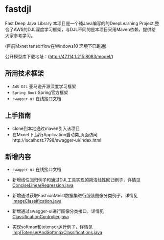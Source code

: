 # fastdjl
Fast Deep Java Library
本项目是一个纯Java编写的的DeepLearning Project,整合了AWS的DJL深度学习框架，与DJL不同的是本项目采用Maven依赖，提供给大家参考学习。

(目前Mxnet tensorflow在Windows10 环境下已跑通)

公开模型库下载地址：(http://47.114.1.215:8083/model/)

## 所用技术框架

* `AWS DJL` 亚马逊开源深度学习框架
* `Spring Boot` Spring官方框架
* `swagger-ui` 在线接口文档

## 上手指南
* clone到本地通过maven引入该项目<br>
* 在Mxnet下,运行Application启动类,页面访问http://localhost:7798/swagger-ui/index.html <br>

## 新增内容 
* `swagger-ui` 在线接口文档

* 新增线性回归例子和通过DJL工具实现的简洁线性回归例子，详情见[ConciseLinearRegression.java](https://github.com/Jzow/FastDJL/blob/master/mxnet/src/main/java/com/example/ConciseLinearRegression.java)

* 新增通过获取FashionMnist数据集进行服装图像分类例子，详情见[ImageClassification.java](https://github.com/Jzow/FastDJL/blob/master/mxnet/src/main/java/com/example/ImageClassification.java)

* 新增通过swagger-ui进行图像分类接口，详情见[ClassificationController.java](https://github.com/Jzow/FastDJL/blob/master/mxnet/src/main/java/com/controller/ClassificationController.java)

* 实现softmax和totensor运行例子，详情见[ImplTotenserAndSoftmaxClassifications.java](https://github.com/Jzow/FastDJL/blob/master/mxnet/src/main/java/com/example/ImplTotenserAndSoftmaxClassifications.java)
